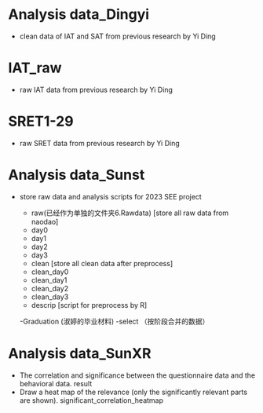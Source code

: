 # Analysis data_Dingyi
  - clean data of IAT and SAT from previous research by Yi Ding
  # IAT_raw
  - raw IAT data from previous research by Yi Ding
  # SRET1-29
  - raw SRET data from previous research by Yi Ding
  
# Analysis data_Sunst
- store raw data and analysis scripts for 2023 SEE project
  -  raw(已经作为单独的文件夹6.Rawdata)
     [store all raw data from naodao]
    -  day0
    -  day1
    -  day2
    -  day3
  -  clean
  [store all clean data after preprocess]
    -  clean_day0
    -  clean_day1
    -  clean_day2
    -  clean_day3
  -  descrip
 [script for preprocess by R]
  
  -Graduation (淑婷的毕业材料)
  -select （按阶段合并的数据）
  
# Analysis data_SunXR

 - The correlation and significance between the questionnaire data and the behavioral data.
  result
 - Draw a heat map of the relevance (only the significantly relevant parts are shown).
  significant_correlation_heatmap

